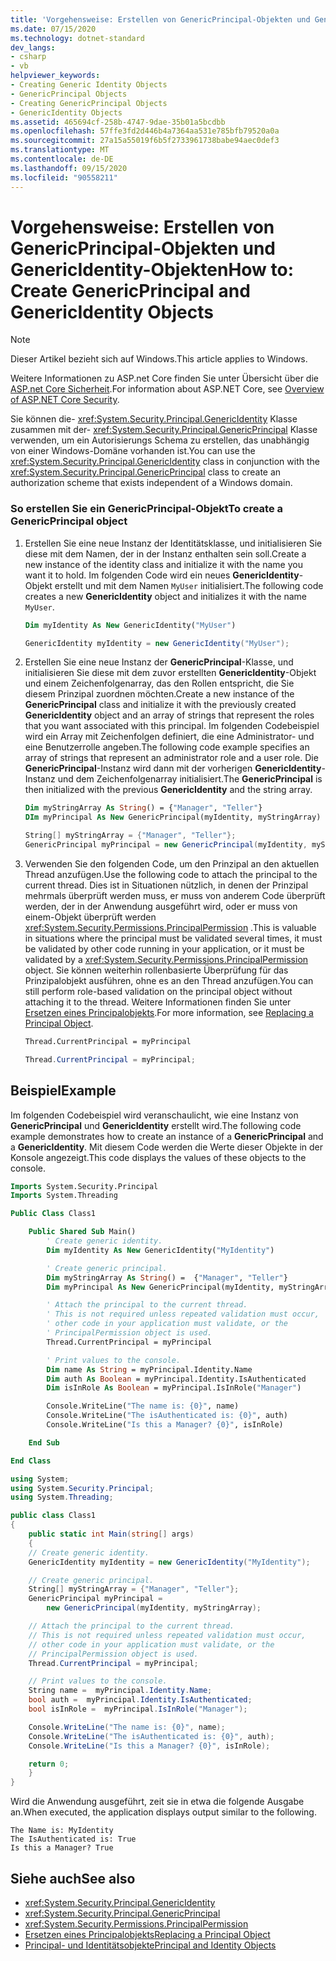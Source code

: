 ```yaml
---
title: 'Vorgehensweise: Erstellen von GenericPrincipal-Objekten und GenericIdentity-Objekten'
ms.date: 07/15/2020
ms.technology: dotnet-standard
dev_langs:
- csharp
- vb
helpviewer_keywords:
- Creating Generic Identity Objects
- GenericPrincipal Objects
- Creating GenericPrincipal Objects
- GenericIdentity Objects
ms.assetid: 465694cf-258b-4747-9dae-35b01a5bcdbb
ms.openlocfilehash: 57ffe3fd2d446b4a7364aa531e785bfb79520a0a
ms.sourcegitcommit: 27a15a55019f6b5f2733961738babe94aec0def3
ms.translationtype: MT
ms.contentlocale: de-DE
ms.lasthandoff: 09/15/2020
ms.locfileid: "90558211"
---
```

# <a name="how-to-create-genericprincipal-and-genericidentity-objects"></a><span data-ttu-id="13503-102">Vorgehensweise: Erstellen von GenericPrincipal-Objekten und GenericIdentity-Objekten</span><span class="sxs-lookup"><span data-stu-id="13503-102">How to: Create GenericPrincipal and GenericIdentity Objects</span></span>

> [!NOTE]
> <span data-ttu-id="13503-103">Dieser Artikel bezieht sich auf Windows.</span><span class="sxs-lookup"><span data-stu-id="13503-103">This article applies to Windows.</span></span>
>
> <span data-ttu-id="13503-104">Weitere Informationen zu ASP.net Core finden Sie unter Übersicht über die [ASP.net Core Sicherheit](/aspnet/core/security/).</span><span class="sxs-lookup"><span data-stu-id="13503-104">For information about ASP.NET Core, see [Overview of ASP.NET Core Security](/aspnet/core/security/).</span></span>

<span data-ttu-id="13503-105">Sie können die- <xref:System.Security.Principal.GenericIdentity> Klasse zusammen mit der- <xref:System.Security.Principal.GenericPrincipal> Klasse verwenden, um ein Autorisierungs Schema zu erstellen, das unabhängig von einer Windows-Domäne vorhanden ist.</span><span class="sxs-lookup"><span data-stu-id="13503-105">You can use the <xref:System.Security.Principal.GenericIdentity> class in conjunction with the <xref:System.Security.Principal.GenericPrincipal> class to create an authorization scheme that exists independent of a Windows domain.</span></span>

### <a name="to-create-a-genericprincipal-object"></a><span data-ttu-id="13503-106">So erstellen Sie ein GenericPrincipal-Objekt</span><span class="sxs-lookup"><span data-stu-id="13503-106">To create a GenericPrincipal object</span></span>

1. <span data-ttu-id="13503-107">Erstellen Sie eine neue Instanz der Identitätsklasse, und initialisieren Sie diese mit dem Namen, der in der Instanz enthalten sein soll.</span><span class="sxs-lookup"><span data-stu-id="13503-107">Create a new instance of the identity class and initialize it with the name you want it to hold.</span></span> <span data-ttu-id="13503-108">Im folgenden Code wird ein neues **GenericIdentity**-Objekt erstellt und mit dem Namen `MyUser` initialisiert.</span><span class="sxs-lookup"><span data-stu-id="13503-108">The following code creates a new **GenericIdentity** object and initializes it with the name `MyUser`.</span></span>

    ```vb
    Dim myIdentity As New GenericIdentity("MyUser")
    ```

    ```csharp
    GenericIdentity myIdentity = new GenericIdentity("MyUser");
    ```

2. <span data-ttu-id="13503-109">Erstellen Sie eine neue Instanz der **GenericPrincipal**-Klasse, und initialisieren Sie diese mit dem zuvor erstellten **GenericIdentity**-Objekt und einem Zeichenfolgenarray, das den Rollen entspricht, die Sie diesem Prinzipal zuordnen möchten.</span><span class="sxs-lookup"><span data-stu-id="13503-109">Create a new instance of the **GenericPrincipal** class and initialize it with the previously created **GenericIdentity** object and an array of strings that represent the roles that you want associated with this principal.</span></span> <span data-ttu-id="13503-110">Im folgenden Codebeispiel wird ein Array mit Zeichenfolgen definiert, die eine Administrator- und eine Benutzerrolle angeben.</span><span class="sxs-lookup"><span data-stu-id="13503-110">The following code example specifies an array of strings that represent an administrator role and a user role.</span></span> <span data-ttu-id="13503-111">Die **GenericPrincipal**-Instanz wird dann mit der vorherigen **GenericIdentity**-Instanz und dem Zeichenfolgenarray initialisiert.</span><span class="sxs-lookup"><span data-stu-id="13503-111">The **GenericPrincipal** is then initialized with the previous **GenericIdentity** and the string array.</span></span>

    ```vb
    Dim myStringArray As String() = {"Manager", "Teller"}
    DIm myPrincipal As New GenericPrincipal(myIdentity, myStringArray)
    ```

    ```csharp
    String[] myStringArray = {"Manager", "Teller"};
    GenericPrincipal myPrincipal = new GenericPrincipal(myIdentity, myStringArray);
    ```

3. <span data-ttu-id="13503-112">Verwenden Sie den folgenden Code, um den Prinzipal an den aktuellen Thread anzufügen.</span><span class="sxs-lookup"><span data-stu-id="13503-112">Use the following code to attach the principal to the current thread.</span></span> <span data-ttu-id="13503-113">Dies ist in Situationen nützlich, in denen der Prinzipal mehrmals überprüft werden muss, er muss von anderem Code überprüft werden, der in der Anwendung ausgeführt wird, oder er muss von einem-Objekt überprüft werden <xref:System.Security.Permissions.PrincipalPermission> .</span><span class="sxs-lookup"><span data-stu-id="13503-113">This is valuable in situations where the principal must be validated several times, it must be validated by other code running in your application, or it must be validated by a <xref:System.Security.Permissions.PrincipalPermission> object.</span></span> <span data-ttu-id="13503-114">Sie können weiterhin rollenbasierte Überprüfung für das Prinzipalobjekt ausführen, ohne es an den Thread anzufügen.</span><span class="sxs-lookup"><span data-stu-id="13503-114">You can still perform role-based validation on the principal object without attaching it to the thread.</span></span> <span data-ttu-id="13503-115">Weitere Informationen finden Sie unter [Ersetzen eines Principalobjekts](replacing-a-principal-object.md).</span><span class="sxs-lookup"><span data-stu-id="13503-115">For more information, see [Replacing a Principal Object](replacing-a-principal-object.md).</span></span>

    ```vb
    Thread.CurrentPrincipal = myPrincipal
    ```

    ```csharp
    Thread.CurrentPrincipal = myPrincipal;
    ```

## <a name="example"></a><span data-ttu-id="13503-116">Beispiel</span><span class="sxs-lookup"><span data-stu-id="13503-116">Example</span></span>

<span data-ttu-id="13503-117">Im folgenden Codebeispiel wird veranschaulicht, wie eine Instanz von **GenericPrincipal** und **GenericIdentity** erstellt wird.</span><span class="sxs-lookup"><span data-stu-id="13503-117">The following code example demonstrates how to create an instance of a **GenericPrincipal** and a **GenericIdentity**.</span></span> <span data-ttu-id="13503-118">Mit diesem Code werden die Werte dieser Objekte in der Konsole angezeigt.</span><span class="sxs-lookup"><span data-stu-id="13503-118">This code displays the values of these objects to the console.</span></span>

```vb
Imports System.Security.Principal
Imports System.Threading

Public Class Class1

    Public Shared Sub Main()
        ' Create generic identity.
        Dim myIdentity As New GenericIdentity("MyIdentity")

        ' Create generic principal.
        Dim myStringArray As String() =  {"Manager", "Teller"}
        Dim myPrincipal As New GenericPrincipal(myIdentity, myStringArray)

        ' Attach the principal to the current thread.
        ' This is not required unless repeated validation must occur,
        ' other code in your application must validate, or the
        ' PrincipalPermission object is used.
        Thread.CurrentPrincipal = myPrincipal

        ' Print values to the console.
        Dim name As String = myPrincipal.Identity.Name
        Dim auth As Boolean = myPrincipal.Identity.IsAuthenticated
        Dim isInRole As Boolean = myPrincipal.IsInRole("Manager")

        Console.WriteLine("The name is: {0}", name)
        Console.WriteLine("The isAuthenticated is: {0}", auth)
        Console.WriteLine("Is this a Manager? {0}", isInRole)

    End Sub

End Class
```

```csharp
using System;
using System.Security.Principal;
using System.Threading;

public class Class1
{
    public static int Main(string[] args)
    {
    // Create generic identity.
    GenericIdentity myIdentity = new GenericIdentity("MyIdentity");

    // Create generic principal.
    String[] myStringArray = {"Manager", "Teller"};
    GenericPrincipal myPrincipal =
        new GenericPrincipal(myIdentity, myStringArray);

    // Attach the principal to the current thread.
    // This is not required unless repeated validation must occur,
    // other code in your application must validate, or the
    // PrincipalPermission object is used.
    Thread.CurrentPrincipal = myPrincipal;

    // Print values to the console.
    String name =  myPrincipal.Identity.Name;
    bool auth =  myPrincipal.Identity.IsAuthenticated;
    bool isInRole =  myPrincipal.IsInRole("Manager");

    Console.WriteLine("The name is: {0}", name);
    Console.WriteLine("The isAuthenticated is: {0}", auth);
    Console.WriteLine("Is this a Manager? {0}", isInRole);

    return 0;
    }
}
```

<span data-ttu-id="13503-119">Wird die Anwendung ausgeführt, zeit sie in etwa die folgende Ausgabe an.</span><span class="sxs-lookup"><span data-stu-id="13503-119">When executed, the application displays output similar to the following.</span></span>

```console
The Name is: MyIdentity
The IsAuthenticated is: True
Is this a Manager? True
```

## <a name="see-also"></a><span data-ttu-id="13503-120">Siehe auch</span><span class="sxs-lookup"><span data-stu-id="13503-120">See also</span></span>

- <xref:System.Security.Principal.GenericIdentity>
- <xref:System.Security.Principal.GenericPrincipal>
- <xref:System.Security.Permissions.PrincipalPermission>
- [<span data-ttu-id="13503-121">Ersetzen eines Principalobjekts</span><span class="sxs-lookup"><span data-stu-id="13503-121">Replacing a Principal Object</span></span>](replacing-a-principal-object.md)
- [<span data-ttu-id="13503-122">Principal- und Identitätsobjekte</span><span class="sxs-lookup"><span data-stu-id="13503-122">Principal and Identity Objects</span></span>](principal-and-identity-objects.md)
